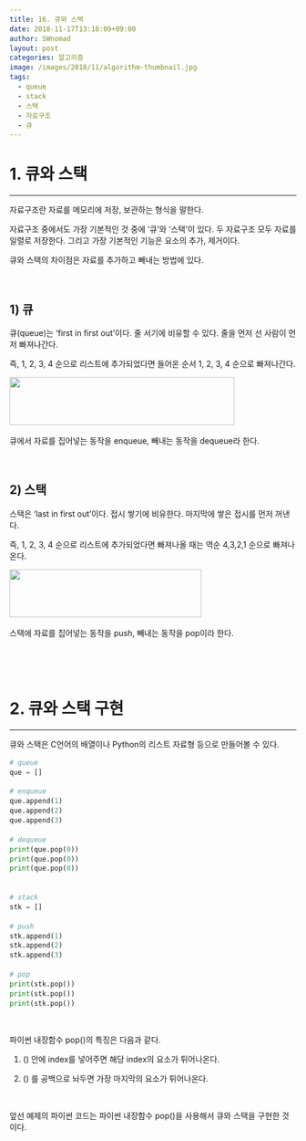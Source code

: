 ```yaml
---
title: 16. 큐와 스택
date: 2018-11-17T13:18:09+09:00
author: SWnomad
layout: post
categories: 알고리즘
image: /images/2018/11/algorithm-thumbnail.jpg
tags:
  - queue
  - stack
  - 스택
  - 자료구조
  - 큐
---
```

# 1. 큐와 스택

* * *

자료구조란 자료를 메모리에 저장, 보관하는 형식을 말한다.

자료구조 중에서도 가장 기본적인 것 중에 &#8216;큐&#8217;와 &#8216;스택&#8217;이 있다. 두 자료구조 모두 자료를 일렬로 저장한다. 그리고 가장 기본적인 기능은 요소의 추가, 제거이다.

큐와 스택의 차이점은 자료를 추가하고 빼내는 방법에 있다.

&nbsp;

## 1) 큐

큐(queue)는 &#8216;first in first out&#8217;이다. 줄 서기에 비유할 수 있다. 줄을 먼저 선 사람이 먼저 빠져나간다.

즉, 1, 2, 3, 4 순으로 리스트에 추가되었다면 들어온 순서 1, 2, 3, 4 순으로 빠져나간다.

<img class="aligncenter size-full wp-image-1369" src="/images/2018/11/12333.jpg" alt="" width="395" height="84" srcset="/images/2018/11/12333.jpg 395w, /images/2018/11/12333-300x64.jpg 300w" sizes="(max-width: 395px) 100vw, 395px" /> 

큐에서 자료를 집어넣는 동작을 enqueue, 빼내는 동작을 dequeue라 한다.

&nbsp;

## 2) 스택

스택은 &#8216;last in first out&#8217;이다. 접시 쌓기에 비유한다. 마지막에 쌓은 접시를 먼저 꺼낸다.

즉, 1, 2, 3, 4 순으로 리스트에 추가되었다면 빠져나올 때는 역순 4,3,2,1 순으로 빠져나온다.

<img class="aligncenter size-full wp-image-1370" src="/images/2018/11/12333-1.jpg" alt="" width="337" height="84" srcset="/images/2018/11/12333-1.jpg 337w, /images/2018/11/12333-1-300x75.jpg 300w" sizes="(max-width: 337px) 100vw, 337px" /> 

스택에 자료를 집어넣는 동작을 push, 빼내는 동작을 pop이라 한다.

&nbsp;

&nbsp;

# 2. 큐와 스택 구현

* * *

큐와 스택은 C언어의 배열이나 Python의 리스트 자료형 등으로 만들어볼 수 있다.

~~~ python
# queue
que = []

# enqueue
que.append(1)
que.append(2)
que.append(3)

# dequeue
print(que.pop(0))
print(que.pop(0))
print(que.pop(0))


# stack
stk = []

# push
stk.append(1)
stk.append(2)
stk.append(3)

# pop
print(stk.pop())
print(stk.pop())
print(stk.pop())
~~~

&nbsp;

파이썬 내장함수 pop()의 특징은 다음과 같다.

1. () 안에 index를 넣어주면 해당 index의 요소가 튀어나온다.

2. () 를 공백으로 놔두면 가장 마지막의 요소가 튀어나온다.

&nbsp;

앞선 예제의 파이썬 코드는 파이썬 내장함수 pop()을 사용해서 큐와 스택을 구현한 것이다.